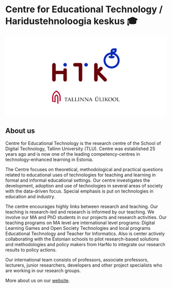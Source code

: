 # Centre for Educational Technology / Haridustehnoloogia keskus  🎓

![preview](https://github.com/centre-for-educational-technology/.github/raw/master/preview.png)

## About us

Centre for Educational Technology is the research centre of the School of Digital Technology, Tallinn University (TLU). Centre was established 25 years ago and is now one of the leading competency-centres in technology-enhanced learning in Estonia.

The Centre focuses on theoretical, methodological and practical questions related to educational uses of technologies for teaching and learning in formal and informal educational settings. Our centre investigates the development, adoption and use of technologies in several areas of society with the data-driven focus. Special emphasis is put on technologies in education and industry.

The centre encourages highly links between research and teaching. Our teaching is research-led and research is informed by our teaching. We involve our MA and PhD students in our projects and research activities. Our teaching programs on MA level are international level programs: Digital Learning Games and Open Society Technologies and local programs Educational Technology and Teacher for Informatics. Also is center actively collaborating with the Estonian schools to pilot research-based solutions and methodologies and policy makers from HarNo to integrate our research results to policy actions.

Our international team consists of professors, associate professors, lecturers, junior researchers, developers and other project specialists who are working in our research groups.

More about us on our [website](https://web.htk.tlu.ee/htk/).
